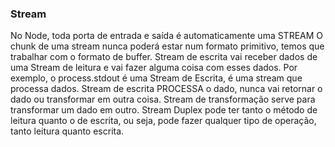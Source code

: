 ### Stream

No Node, toda porta de entrada e saída é automaticamente uma STREAM
O chunk de uma stream nunca poderá estar num formato primitivo, temos que
trabalhar com o formato de buffer.
Stream de escrita vai receber dados de uma Stream de leitura e vai fazer
alguma coisa com esses dados.
Por exemplo, o process.stdout é uma Stream de Escrita, é uma stream que processa dados.
Stream de escrita PROCESSA o dado, nunca vai retornar o dado ou transformar em outra coisa.
Stream de transformação serve para transformar um dado em outro.
Stream Duplex pode ter tanto o método de leitura quanto o de escrita, ou seja, pode fazer
qualquer tipo de operação, tanto leitura quanto escrita.
